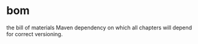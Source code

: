 # bom
the bill of materials Maven dependency on which all chapters will depend for correct versioning.
